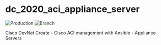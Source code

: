 # dc_2020_aci_appliance_server

![Production](https://github.com/IGNW/dc_2020_aci_appliance_server/workflows/Production/badge.svg)
![Branch](https://github.com/IGNW/dc_2020_aci_appliance_server/workflows/Branch/badge.svg)


Cisco DevNet Create - Cisco ACI management with Ansible - Appliance Servers
